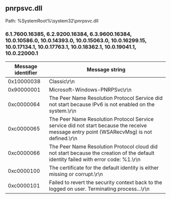 ## pnrpsvc.dll

Path: %SystemRoot%\system32\pnrpsvc.dll

### 6.1.7600.16385, 6.2.9200.16384, 6.3.9600.16384, 10.0.10586.0, 10.0.14393.0, 10.0.15063.0, 10.0.16299.15, 10.0.17134.1, 10.0.17763.1, 10.0.18362.1, 10.0.19041.1, 10.0.22000.1

Message identifier | Message string
--- | ---
0x10000038 | Classic\r\n
0x90000001 | Microsoft-Windows-PNRPSvc\r\n
0xc0000064 | The Peer Name Resolution Protocol Service did not start because IPv6 is not enabled on the system.\r\n
0xc0000065 | The Peer Name Resolution Protocol Service service did not start because the receive message entry point (WSARecvMsg) is not defined.\r\n
0xc0000066 | The Peer Name Resolution Protocol cloud did not start because the creation of the default identity failed with error code: %1.\r\n
0xc0000100 | The certificate for the default identity is either missing or corrupt.\r\n
0xc0000101 | Failed to revert the security context back to the logged on user.  Terminating process...\r\n
